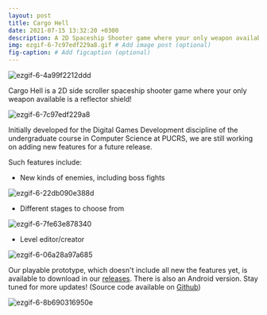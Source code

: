 ```yaml
---
layout: post
title: Cargo Hell
date: 2021-07-15 13:32:20 +0300
description: A 2D Spaceship Shooter game where your only weapon available is a reflective shield!
img: ezgif-6-7c97edf229a8.gif # Add image post (optional)
fig-caption: # Add figcaption (optional)
---
```

![ezgif-6-4a99f2212ddd](https://user-images.githubusercontent.com/42148950/125673739-bf042005-523b-42a8-aebc-ca4b1cbf6d36.gif)

Cargo Hell is a 2D side scroller spaceship shooter game where your only weapon available is a reflector shield!

![ezgif-6-7c97edf229a8](https://user-images.githubusercontent.com/42148950/125674330-5d789b52-fb66-40e8-89c7-f7b70c520a21.gif)

Initially developed for the Digital Games Development discipline of the undergraduate course in Computer Science at PUCRS, we are still working on adding new features for a future release.

Such features include:
 - New kinds of enemies, including boss fights
 
 ![ezgif-6-22db090e388d](https://user-images.githubusercontent.com/42148950/125676671-984bcdf8-73de-419c-94e3-4defd8bb176b.gif)

 - Different stages to choose from

![ezgif-6-7fe63e878340](https://user-images.githubusercontent.com/42148950/125673506-d3e1614e-b199-49ee-9797-6356ac07d413.gif)

 - Level editor/creator

![ezgif-6-06a28a97a685](https://user-images.githubusercontent.com/42148950/125694085-7a94ac2c-6497-44c6-8a88-7ffc1a689f1e.gif)

Our playable prototype, which doesn't include all new the features yet, is available to download in our [releases](https://github.com/Diogo45/CargoHell/releases). There is also an Android version.
Stay tuned for more updates! (Source code available on [Github](https://github.com/Diogo45/CargoHell))

![ezgif-6-8b690316950e](https://user-images.githubusercontent.com/42148950/125678765-04beaa2a-54f4-4f1a-b519-b3f272da13e9.gif)
